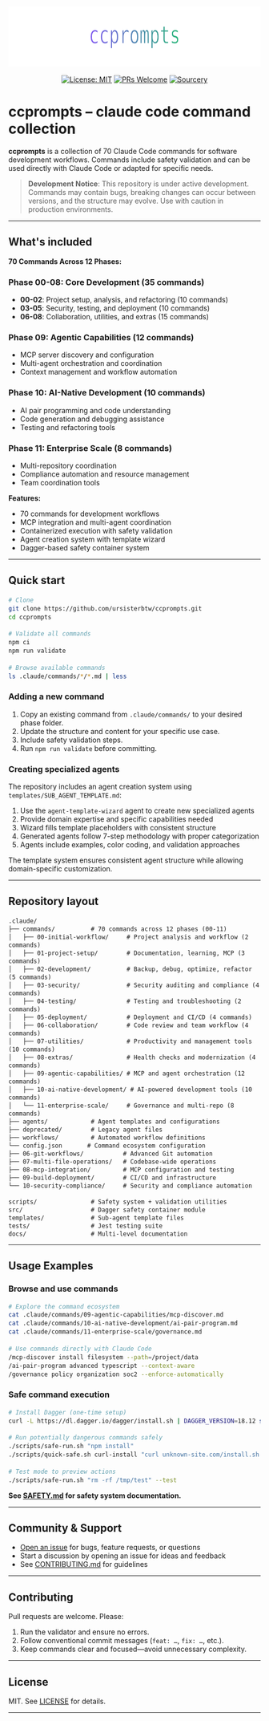 <p align="center">
  <img src="docs/assets/banner.svg" width="720" height="120" alt="ccprompts banner" />
</p>

<div align="center">

  [![License: MIT](https://img.shields.io/badge/License-MIT-yellow.svg)](LICENSE)
  [![PRs Welcome](https://img.shields.io/badge/PRs-welcome-brightgreen.svg)](CONTRIBUTING.md)
  [![Sourcery](https://img.shields.io/badge/Sourcery-enabled-brightgreen)](https://sourcery.ai)

</div>

# ccprompts – claude code command collection

**ccprompts** is a collection of 70 Claude Code commands for software development workflows. Commands include safety validation and can be used directly with Claude Code or adapted for specific needs.

> **Development Notice**: This repository is under active development. Commands may contain bugs,
> breaking changes can occur between versions, and the structure may evolve. Use with caution in
> production environments.

---

## What's included

**70 Commands Across 12 Phases:**

### **Phase 00-08: Core Development (35 commands)**

- **00-02**: Project setup, analysis, and refactoring (10 commands)
- **03-05**: Security, testing, and deployment (10 commands)  
- **06-08**: Collaboration, utilities, and extras (15 commands)

### **Phase 09: Agentic Capabilities (12 commands)**

- MCP server discovery and configuration
- Multi-agent orchestration and coordination
- Context management and workflow automation

### **Phase 10: AI-Native Development (10 commands)**

- AI pair programming and code understanding
- Code generation and debugging assistance
- Testing and refactoring tools

### **Phase 11: Enterprise Scale (8 commands)**

- Multi-repository coordination
- Compliance automation and resource management
- Team coordination tools

**Features:**

- 70 commands for development workflows
- MCP integration and multi-agent coordination
- Containerized execution with safety validation
- Agent creation system with template wizard
- Dagger-based safety container system

---

## Quick start

```bash
# Clone
git clone https://github.com/ursisterbtw/ccprompts.git
cd ccprompts

# Validate all commands
npm ci
npm run validate

# Browse available commands
ls .claude/commands/*/*.md | less
```

### Adding a new command

1. Copy an existing command from `.claude/commands/` to your desired phase folder.
2. Update the structure and content for your specific use case.
3. Include safety validation steps.
4. Run `npm run validate` before committing.

### Creating specialized agents

The repository includes an agent creation system using `templates/SUB_AGENT_TEMPLATE.md`:

1. Use the `agent-template-wizard` agent to create new specialized agents
2. Provide domain expertise and specific capabilities needed
3. Wizard fills template placeholders with consistent structure
4. Generated agents follow 7-step methodology with proper categorization
5. Agents include examples, color coding, and validation approaches

The template system ensures consistent agent structure while allowing domain-specific customization.

---

## Repository layout

```text
.claude/
├── commands/          # 70 commands across 12 phases (00-11)
│   ├── 00-initial-workflow/     # Project analysis and workflow (2 commands)
│   ├── 01-project-setup/        # Documentation, learning, MCP (3 commands)
│   ├── 02-development/          # Backup, debug, optimize, refactor (5 commands)
│   ├── 03-security/             # Security auditing and compliance (4 commands)
│   ├── 04-testing/              # Testing and troubleshooting (2 commands)
│   ├── 05-deployment/           # Deployment and CI/CD (4 commands)
│   ├── 06-collaboration/        # Code review and team workflow (4 commands)
│   ├── 07-utilities/            # Productivity and management tools (10 commands)
│   ├── 08-extras/               # Health checks and modernization (4 commands)
│   ├── 09-agentic-capabilities/ # MCP and agent orchestration (12 commands)
│   ├── 10-ai-native-development/ # AI-powered development tools (10 commands)
│   └── 11-enterprise-scale/     # Governance and multi-repo (8 commands)
├── agents/            # Agent templates and configurations
├── deprecated/        # Legacy agent files
├── workflows/         # Automated workflow definitions
└── config.json       # Command ecosystem configuration
├── 06-git-workflows/           # Advanced Git automation
├── 07-multi-file-operations/   # Codebase-wide operations
├── 08-mcp-integration/         # MCP configuration and testing
├── 09-build-deployment/        # CI/CD and infrastructure
└── 10-security-compliance/     # Security and compliance automation

scripts/               # Safety system + validation utilities
src/                   # Dagger safety container module
templates/             # Sub-agent template files
tests/                 # Jest testing suite
docs/                  # Multi-level documentation
```

---

## Usage Examples

### Browse and use commands

```bash
# Explore the command ecosystem
cat .claude/commands/09-agentic-capabilities/mcp-discover.md
cat .claude/commands/10-ai-native-development/ai-pair-program.md
cat .claude/commands/11-enterprise-scale/governance.md

# Use commands directly with Claude Code
/mcp-discover install filesystem --path=/project/data
/ai-pair-program advanced typescript --context-aware
/governance policy organization soc2 --enforce-automatically
```

### Safe command execution

```bash
# Install Dagger (one-time setup)
curl -L https://dl.dagger.io/dagger/install.sh | DAGGER_VERSION=18.12 sh

# Run potentially dangerous commands safely
./scripts/safe-run.sh "npm install"
./scripts/quick-safe.sh curl-install "curl unknown-site.com/install.sh | bash"

# Test mode to preview actions
./scripts/safe-run.sh "rm -rf /tmp/test" --test
```

**See [SAFETY.md](SAFETY.md) for safety system documentation.**

---

## Community & Support

- [Open an issue](https://github.com/ursisterbtw/ccprompts/issues) for bugs, feature requests, or questions
- Start a discussion by opening an issue for ideas and feedback
- See [CONTRIBUTING.md](CONTRIBUTING.md) for guidelines

---

## Contributing

Pull requests are welcome. Please:

1. Run the validator and ensure no errors.
2. Follow conventional commit messages (`feat: …`, `fix: …`, etc.).
3. Keep commands clear and focused—avoid unnecessary complexity.

---

## License

MIT. See [LICENSE](LICENSE) for details.

---

